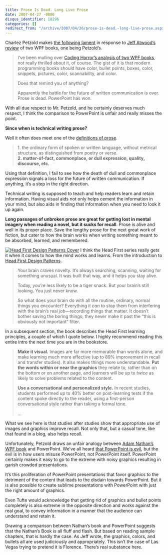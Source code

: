 ```yaml
---
title: Prose Is Dead. Long Live Prose
date: 2007-04-27 -0800
disqus_identifier: 18296
categories: []
redirect_from: "/archive/2007/04/26/prose-is-dead.-long-live-prose.aspx/"
---
```


Charlez Petzold makes [the following
lament](http://www.charlespetzold.com/blog/2007/04/270433.html "Petzold Book Blog")
in response to [Jeff Atwood’s
review](http://www.codinghorror.com/blog/archives/000846.html "Atwood's Review of WPF Books")
of two WPF books, one being Petzold’s.

> I’ve been mulling over [Coding Horror’s analysis of two WPF
> books](http://www.codinghorror.com/blog/archives/000846.html "Coding Horror’s Analysis"),
> not really thrilled about it, of course. The gist of it is that modern
> programming books should have color, bullet points, boxes, color,
> snippets, pictures, color, scannability, and color.
>
> Does that remind you of anything?
>
> Apparently the battle for the future of written communication is over.
> Prose is dead. PowerPoint has won.

With all due respect to Mr. Petzold, and he certainly deserves much
respect, I think the comparison to PowerPoint is unfair and really
misses the point.

**Since when is technical writing prose?**

Well it often does meet one of the [definitions of
prose](http://dictionary.reference.com/browse/prose "Definition of Prose").

> ​1. the ordinary form of spoken or written language, without metrical
> structure, as distinguished from poetry or verse.\
> **2. matter-of-fact, commonplace, or dull expression, quality,
> discourse, etc.**

Using that definition, I fail to see how the death of dull and
commonplace expression signals a loss for the future of written
communication. If anything, it’s a step in the right direction.

Technical writing is supposed to teach and help readers learn and retain
information. Having visual aids not only helps cement the information in
your mind, but also aids in finding that information when you need to
look it up again.

**Long passages of unbroken prose are great for getting lost in mental
imagery when reading a novel, but it sucks for recall**. Prose is alive
and well in its proper place. Save the lengthy prose for the next great
work of fiction, but cater to how the brain works when writing something
meant to be absorbed, learned, and remembered.

[![Head First Design Patterns
Cover](https://haacked.com/images/haacked_com/WindowsLiveWriter/ProseIsDead.LongLiveProse_EF74/head_first_design_patterns_cover_thu.jpg)](https://haacked.com/images/haacked_com/WindowsLiveWriter/ProseIsDead.LongLiveProse_EF74/head_first_design_patterns_cover2.jpg "Head First Design Patterns Cover")
I think the Head First series really gets it when it comes to how the
mind works and learns. From the introduction to [Head First Design
Patterns](http://www.amazon.com/gp/product/0596007124?ie=UTF8&tag=youvebeenhaac-20&linkCode=as2&camp=1789&creative=9325&creativeASIN=0596007124 "Head First Design Patterns on Amazon").

> Your brain craves novelty. It’s always searching, scanning, waiting
> for something unusual. It was built that way, and it helps you stay
> alive.
>
> Today, you’re less likely to be a tiger snack. But your brain’s still
> looking. You just never know.
>
> So what does your brain do with all the routine, ordinary, normal
> things you encounter? Everything it *can* to stop them from
> interfering with the brain’s real *job*—recording things that matter.
> It doesn’t bother saving the boring things; they never make it past
> the “this is obviously not important” filter.

In a subsequent section, the book describes the Head First learning
principles, a couple of which I quote below. I highly recommend reading
this entire intro the next time you are in the bookstore.

> **Make it visual.** Images are far more memorable than words alone,
> and make learning much more effective (up to 89% improvement in recall
> and transfer studies). It also makes things more understandable. **Put
> the words within or near the graphics** they relate to, rather than on
> the bottom or on another page, and learners will be up to *twice* as
> likely to solve problems related to the content.
>
> **Use a conversational and personalized style.** In recent studies,
> students performed up to 40% better on post-learning tests if the
> content spoke directly to the reader, using a first-person
> conversational style rather than taking a formal tone.
>
> ...

What we see here is that studies after studies show that appropriate use
of images and graphics improve recall. Not only that, but a casual tone,
like that found in a blog, also helps recall.

Unfortunately, Petzold draws an unfair analogy between [Adam Nathan’s
WPF
book](http://www.amazon.com/exec/obidos/ASIN/0672328917/youvebeenhaac-20 "Windows Presentation Foundation Unleashed on Amazon")
and PowerPoint. We’ve all heard [that PowerPoint is
evil](http://www.wired.com/wired/archive/11.09/ppt2.html "PowerPoint"),
but the evil is in how users misuse PowerPoint, not PowerPoint itself.
PowerPoint certainly makes it easy to go to the extreme with noisy
graphics resulting in garish crowded presentations.

It’s this proliferation of PowerPoint presentations that favor graphics
to the detriment of the content that leads to the disdain towards
PowerPoint. But it is also possible to create sublime presentations with
PowerPoint with just the right amount of graphics.

Even Tufte would acknowledge that getting rid of graphics and bullet
points completely is also extreme in the opposite direction and works
against the real goal, to convey information in a manner that the
audience can understand and retain it.

Drawing a comparison between Nathan’s book and PowerPoint suggests that
the Nathan’s Book is all fluff and flash. But based on reading sample
chapters, that is hardly the case. As Jeff wrote, the graphics, colors,
and bullets all are used judiciously and appropriately. This isn’t the
case of Las Vegas trying to pretend it is Florence. There’s real
substance here.

